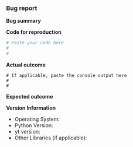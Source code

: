 <!--To help us understand and resolve your issue, please fill out the form to
the best of your ability.-->
<!--You can feel free to delete the sections that do not apply.-->

### Bug report

**Bug summary**

<!--A short 1-2 sentences that succinctly describes the bug-->

**Code for reproduction**

<!--A minimum code snippet required to reproduce the bug, also minimizing the
number of dependencies required.-->

<!-- If you need to use a data file to trigger the issue you're having, consider
using one of the datasets from the yt data hub (http://yt-project.org/data). If
your issue cannot be triggered using a public dataset, you can use the yt
curldrop (https://docs.hub.yt/services.html#curldrop) to share data
files. Please include a link to the dataset in the issue if you use the
curldrop.-->

```python
# Paste your code here
#
#
```

**Actual outcome**

<!--The output produced by the above code, which may be a screenshot, console
output, etc.-->

```
# If applicable, paste the console output here
#
#
```

**Expected outcome**

<!--A description of the expected outcome from the code snippet-->
<!--If this used to work in an earlier version of yt, please note the
version it used to work on-->

**Version Information**
<!--Please specify your platform and versions of the relevant libraries you are
using:-->
  * Operating System:
  * Python Version:
  * yt version:
  * Other Libraries (if applicable):

<!--Please tell us how you installed yt and python e.g., from source,
pip, conda. If you installed from conda, please specify which channel you used
if not the default-->

